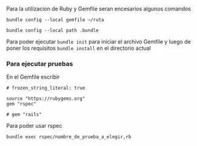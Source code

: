 Para la utilizacion de Ruby y Gemfile seran encesarios algunos comandos

```
bundle config --local gemfile ~/ruta
```
```
bundle config --local path .bundle
```

Para poder ejecutar ``` bundle init ``` para iniciar el archivo Gemfile y luego de poner los requisitos ``` bundle install ``` en el directorio actual

### Para ejecutar pruebas
En el Gemfile escribir
```
# frozen_string_literal: true

source "https://rubygems.org"
gem "rspec"

# gem "rails"
```
Para poder usar rspec
```
bundle exec rspec/nombre_de_prueba_a_elegir,rb
```
